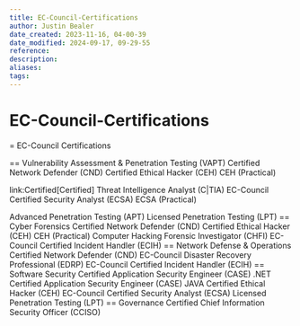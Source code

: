 ```yaml
---
title: EC-Council-Certifications
author: Justin Bealer
date_created: 2023-11-16, 04-00-39
date_modified: 2024-09-17, 09-29-55
reference: 
description: 
aliases: 
tags: 
---
```

# EC-Council-Certifications
= EC-Council Certifications

== Vulnerability Assessment & Penetration Testing (VAPT)
Certified Network Defender (CND)
Certified Ethical Hacker (CEH)
CEH (Practical)

link:Certified[Certified] Threat Intelligence Analyst (C|TIA)
EC-Council Certified Security Analyst (ECSA)
ECSA (Practical)

Advanced Penetration Testing (APT)
Licensed Penetration Testing (LPT)
== Cyber Forensics
Certified Network Defender (CND)
Certified Ethical Hacker (CEH)
CEH (Practical)
Computer Hacking Forensic Investigator (CHFI)
EC-Council Certified Incident Handler (ECIH)
== Network Defense & Operations
Certified Network Defender (CND)
EC-Council Disaster Recovery Professional (EDRP)
EC-Council Certified Incident Handler (ECIH)
== Software Security
Certified Application Security Engineer (CASE) .NET
Certified Application Security Engineer (CASE) JAVA
Certified Ethical Hacker (CEH)
EC-Council Certified Security Analyst (ECSA)
Licensed Penetration Testing (LPT)
== Governance
Certified Chief Information Security Officer (CCISO)
